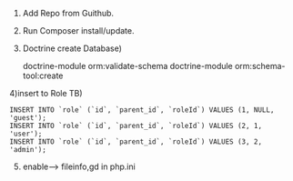 
1) Add Repo from Guithub. 

2) Run Composer install/update.


3) Doctrine create Database)

    doctrine-module orm:validate-schema
    doctrine-module orm:schema-tool:create


4)insert to  Role TB)

    INSERT INTO `role` (`id`, `parent_id`, `roleId`) VALUES (1, NULL, 'guest');
    INSERT INTO `role` (`id`, `parent_id`, `roleId`) VALUES (2, 1, 'user');
    INSERT INTO `role` (`id`, `parent_id`, `roleId`) VALUES (3, 2, 'admin');

5) enable--> fileinfo,gd in php.ini